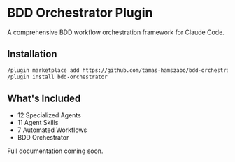 # BDD Orchestrator Plugin

A comprehensive BDD workflow orchestration framework for Claude Code.

## Installation

```bash
/plugin marketplace add https://github.com/tamas-hamszabo/bdd-orchestrator-plugin
/plugin install bdd-orchestrator
```

## What's Included

- 12 Specialized Agents
- 11 Agent Skills
- 7 Automated Workflows
- BDD Orchestrator

Full documentation coming soon.
